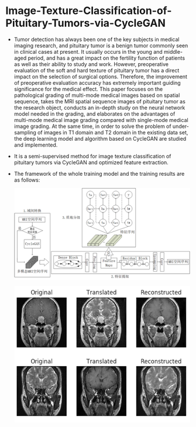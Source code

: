 # Image-Texture-Classification-of-Pituitary-Tumors-via-CycleGAN
* Tumor detection has always been one of the key subjects in medical imaging research, and pituitary tumor is a benign tumor commonly seen in clinical cases at present. It usually occurs in the young and middle-aged period, and has a great impact on the fertility function of patients as well as their ability to study and work. However, preoperative evaluation of the soft and hard texture of pituitary tumor has a direct impact on the selection of surgical options. Therefore, the improvement of preoperative evaluation accuracy has extremely important guiding significance for the medical effect.	This paper focuses on the pathological grading of multi-mode medical images based on spatial sequence, takes the MRI spatial sequence images of pituitary tumor as the research object, conducts an in-depth study on the neural network model needed in the grading, and elaborates on the advantages of multi-mode medical image grading compared with single-mode medical image grading. At the same time, in order to solve the problem of under-sampling of images in T1 domain and T2 domain in the existing data set, the deep learning model and algorithm based on CycleGAN are studied and implemented.

* It is a semi-supervised method for image texture classification of pituitary tumors via CycleGAN and optimized feature extraction.

* The framework of the whole training model and the training results are as follows:

  ![](model.png)

  ![](result.png)

  
